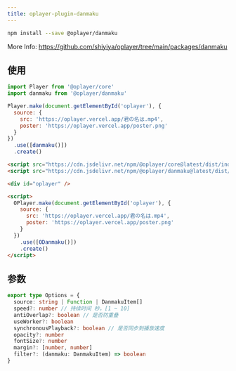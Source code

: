 ```yaml
---
title: oplayer-plugin-danmaku
---
```


```bash npm2yarn
npm install --save @oplayer/danmaku
```

More Info: https://github.com/shiyiya/oplayer/tree/main/packages/danmaku

## 使用

<Tabs>
<TabItem value="js" label="npm">

```js
import Player from '@oplayer/core'
import danmaku from '@oplayer/danmaku'

Player.make(document.getElementById('oplayer'), {
  source: {
    src: 'https://oplayer.vercel.app/君の名は.mp4',
    poster: 'https://oplayer.vercel.app/poster.png'
  }
})
  .use([danmaku()])
  .create()
```

</TabItem>
<TabItem value="html" label="script">

```html
<script src="https://cdn.jsdelivr.net/npm/@oplayer/core@latest/dist/index.min.js"></script>
<script src="https://cdn.jsdelivr.net/npm/@oplayer/danmaku@latest/dist/index.min.js"></script>

<div id="oplayer" />

<script>
  OPlayer.make(document.getElementById('oplayer'), {
    source: {
      src: 'https://oplayer.vercel.app/君の名は.mp4',
      poster: 'https://oplayer.vercel.app/poster.png'
    }
  })
    .use([ODanmaku()])
    .create()
</script>
```

</TabItem>

</Tabs>

## 参数

```ts
export type Options = {
  source: string | Function | DanmakuItem[]
  speed?: number // 持续时间 秒，[1 ~ 10]
  antiOverlap?: boolean // 是否防重叠
  useWorker?: boolean
  synchronousPlayback?: boolean // 是否同步到播放速度
  opacity?: number
  fontSize?: number
  margin?: [number, number]
  filter?: (danmaku: DanmakuItem) => boolean
}
```
